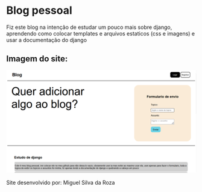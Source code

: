 <h1>Blog pessoal</h1>

<p>Fiz este blog na intenção de estudar um pouco mais sobre django, aprendendo como colocar templates e arquivos estaticos (css e imagens) e usar a documentação do django</p>

<h2>Imagem do site:</h2>
<img src="imagemblogNew.png" style="width: 600px;">

<p>Site desenvolvido por: Miguel Silva da Roza</p>
